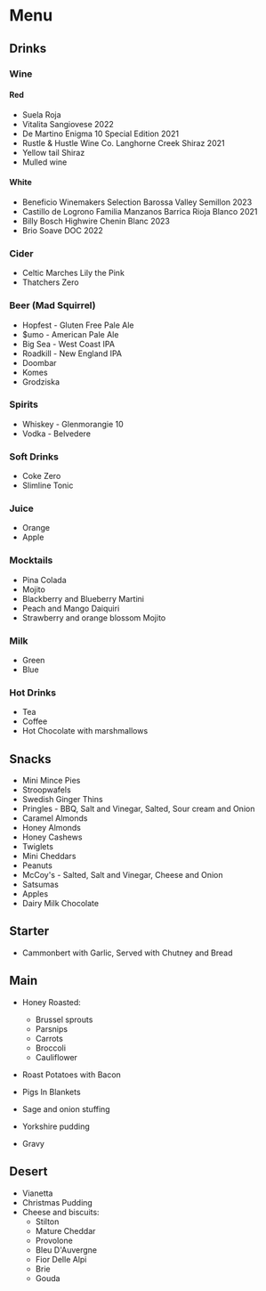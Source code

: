 # Menu

## Drinks
### Wine
#### Red
- Suela Roja
- Vitalita Sangiovese 2022
- De Martino Enigma 10 Special Edition 2021
- Rustle & Hustle Wine Co. Langhorne Creek Shiraz 2021
- Yellow tail Shiraz
- Mulled wine

#### White
- Beneficio Winemakers Selection Barossa Valley Semillon 2023
- Castillo de Logrono Familia Manzanos Barrica Rioja Blanco 2021
- Billy Bosch Highwire Chenin Blanc 2023
- Brio Soave DOC 2022

### Cider
- Celtic Marches Lily the Pink
- Thatchers Zero

### Beer (Mad Squirrel)
- Hopfest - Gluten Free Pale Ale
- $umo - American Pale Ale
- Big Sea - West Coast IPA
- Roadkill - New England IPA
- Doombar
- Komes
- Grodziska

### Spirits
- Whiskey - Glenmorangie 10
- Vodka - Belvedere

### Soft Drinks
- Coke Zero
- Slimline Tonic

### Juice
- Orange
- Apple

### Mocktails
- Pina Colada
- Mojito
- Blackberry and Blueberry Martini
- Peach and Mango Daiquiri
- Strawberry and orange blossom Mojito

### Milk
- Green
- Blue

### Hot Drinks
- Tea
- Coffee
- Hot Chocolate with marshmallows

## Snacks
- Mini Mince Pies
- Stroopwafels
- Swedish Ginger Thins
- Pringles - BBQ, Salt and Vinegar, Salted, Sour cream and Onion
- Caramel Almonds
- Honey Almonds
- Honey Cashews
- Twiglets
- Mini Cheddars
- Peanuts
- McCoy's - Salted, Salt and Vinegar, Cheese and Onion
- Satsumas
- Apples
- Dairy Milk Chocolate

## Starter
- Cammonbert with Garlic, Served with Chutney and Bread

## Main
- Honey Roasted:
  - Brussel sprouts
  - Parsnips
  - Carrots
  - Broccoli
  - Cauliflower

- Roast Potatoes with Bacon
- Pigs In Blankets
- Sage and onion stuffing 
- Yorkshire pudding 
- Gravy

## Desert 
- Vianetta
- Christmas Pudding 
- Cheese and biscuits:
  - Stilton
  - Mature Cheddar
  - Provolone
  - Bleu D'Auvergne
  - Fior Delle Alpi
  - Brie
  - Gouda
